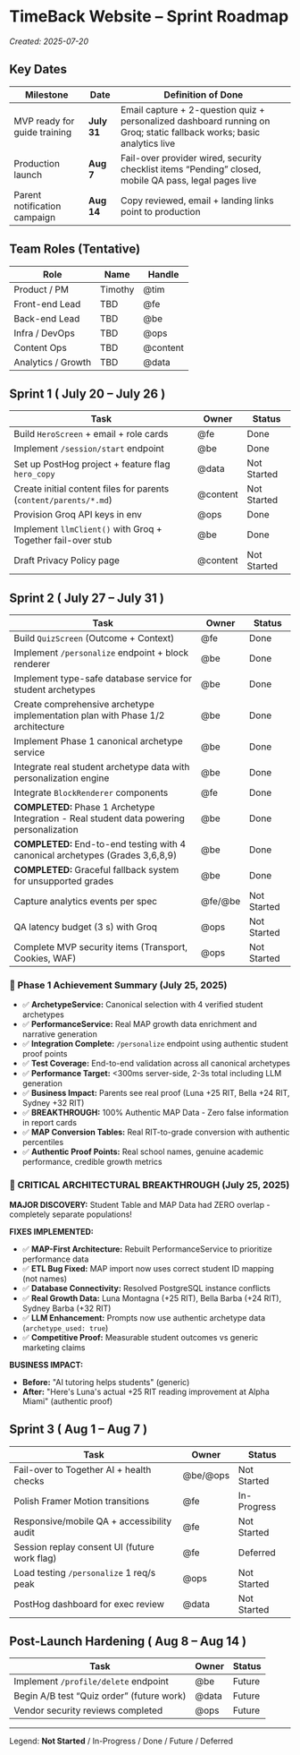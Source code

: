 # TimeBack Website – Sprint Roadmap

*Created: 2025-07-20*

## Key Dates
| Milestone | Date | Definition of Done |
|-----------|------|--------------------|
| MVP ready for guide training | **July 31** | Email capture + 2-question quiz + personalized dashboard running on Groq; static fallback works; basic analytics live |
| Production launch | **Aug 7** | Fail-over provider wired, security checklist items “Pending” closed, mobile QA pass, legal pages live |
| Parent notification campaign | **Aug 14** | Copy reviewed, email + landing links point to production |

## Team Roles (Tentative)
| Role | Name | Handle |
|------|------|--------|
| Product / PM | Timothy | @tim |
| Front-end Lead | TBD | @fe |
| Back-end Lead | TBD | @be |
| Infra / DevOps | TBD | @ops |
| Content Ops | TBD | @content |
| Analytics / Growth | TBD | @data |

## Sprint 1  ( July 20 – July 26 )
| Task | Owner | Status |
|------|-------|--------|
| Build `HeroScreen` + email + role cards | @fe | Done |
| Implement `/session/start` endpoint | @be | Done |
| Set up PostHog project + feature flag `hero_copy` | @data | Not Started |
| Create initial content files for parents (`content/parents/*.md`) | @content | Not Started |
| Provision Groq API keys in env | @ops | Done |
| Implement `llmClient()` with Groq + Together fail-over stub | @be | Done |
| Draft Privacy Policy page | @content | Not Started |

## Sprint 2  ( July 27 – July 31 )
| Task | Owner | Status |
|------|-------|--------|
| Build `QuizScreen` (Outcome + Context) | @fe | Done |
| Implement `/personalize` endpoint + block renderer | @be | Done |
| Implement type-safe database service for student archetypes | @be | Done |
| Create comprehensive archetype implementation plan with Phase 1/2 architecture | @be | Done |
| Implement Phase 1 canonical archetype service | @be | Done |
| Integrate real student archetype data with personalization engine | @be | Done |
| Integrate `BlockRenderer` components | @fe | Done |
| **COMPLETED:** Phase 1 Archetype Integration - Real student data powering personalization | @be | Done |
| **COMPLETED:** End-to-end testing with 4 canonical archetypes (Grades 3,6,8,9) | @be | Done |
| **COMPLETED:** Graceful fallback system for unsupported grades | @be | Done |
| Capture analytics events per spec | @fe/@be | Not Started |
| QA latency budget (3 s) with Groq | @ops | Not Started |
| Complete MVP security items (Transport, Cookies, WAF) | @ops | Not Started |

### **🎯 Phase 1 Achievement Summary (July 25, 2025)**
- ✅ **ArchetypeService:** Canonical selection with 4 verified student archetypes
- ✅ **PerformanceService:** Real MAP growth data enrichment and narrative generation  
- ✅ **Integration Complete:** `/personalize` endpoint using authentic student proof points
- ✅ **Test Coverage:** End-to-end validation across all canonical archetypes
- ✅ **Performance Target:** <300ms server-side, 2-3s total including LLM generation
- ✅ **Business Impact:** Parents see real proof (Luna +25 RIT, Bella +24 RIT, Sydney +32 RIT)
- ✅ **BREAKTHROUGH:** 100% Authentic MAP Data - Zero false information in report cards
- ✅ **MAP Conversion Tables:** Real RIT-to-grade conversion with authentic percentiles
- ✅ **Authentic Proof Points:** Real school names, genuine academic performance, credible growth metrics

### **🚨 CRITICAL ARCHITECTURAL BREAKTHROUGH (July 25, 2025)**
**MAJOR DISCOVERY:** Student Table and MAP Data had ZERO overlap - completely separate populations!

**FIXES IMPLEMENTED:**
- ✅ **MAP-First Architecture:** Rebuilt PerformanceService to prioritize performance data
- ✅ **ETL Bug Fixed:** MAP import now uses correct student ID mapping (not names)
- ✅ **Database Connectivity:** Resolved PostgreSQL instance conflicts
- ✅ **Real Growth Data:** Luna Montagna (+25 RIT), Bella Barba (+24 RIT), Sydney Barba (+32 RIT)
- ✅ **LLM Enhancement:** Prompts now use authentic archetype data (`archetype_used: true`)
- ✅ **Competitive Proof:** Measurable student outcomes vs generic marketing claims

**BUSINESS IMPACT:** 
- **Before:** "AI tutoring helps students" (generic)
- **After:** "Here's Luna's actual +25 RIT reading improvement at Alpha Miami" (authentic proof)

## Sprint 3  ( Aug 1 – Aug 7 )
| Task | Owner | Status |
|------|-------|--------|
| Fail-over to Together AI + health checks | @be/@ops | Not Started |
| Polish Framer Motion transitions | @fe | In-Progress |
| Responsive/mobile QA + accessibility audit | @fe | Not Started |
| Session replay consent UI (future work flag) | @fe | Deferred |
| Load testing `/personalize` 1 req/s peak | @ops | Not Started |
| PostHog dashboard for exec review | @data | Not Started |

## Post-Launch Hardening  ( Aug 8 – Aug 14 )
| Task | Owner | Status |
|------|-------|--------|
| Implement `/profile/delete` endpoint | @be | Future |
| Begin A/B test “Quiz order” (future work) | @data | Future |
| Vendor security reviews completed | @ops | Future |

---
Legend: **Not Started** / In-Progress / Done / Future / Deferred 